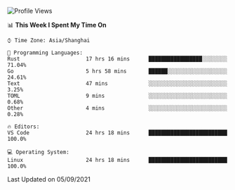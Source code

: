 <!--START_SECTION:waka-->
![Profile Views](http://img.shields.io/badge/Profile%20Views-28-blue)

📊 **This Week I Spent My Time On** 

```text
⌚︎ Time Zone: Asia/Shanghai

💬 Programming Languages: 
Rust                     17 hrs 16 mins      █████████████████░░░░░░░░   71.04% 
Go                       5 hrs 58 mins       ██████░░░░░░░░░░░░░░░░░░░   24.61% 
Text                     47 mins             ░░░░░░░░░░░░░░░░░░░░░░░░░   3.25% 
TOML                     9 mins              ░░░░░░░░░░░░░░░░░░░░░░░░░   0.68% 
Other                    4 mins              ░░░░░░░░░░░░░░░░░░░░░░░░░   0.28%

🔥 Editors: 
VS Code                  24 hrs 18 mins      █████████████████████████   100.0%

💻 Operating System: 
Linux                    24 hrs 18 mins      █████████████████████████   100.0%

```


 Last Updated on 05/09/2021
<!--END_SECTION:waka-->
